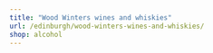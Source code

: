 ```yaml
---
title: "Wood Winters wines and whiskies"
url: /edinburgh/wood-winters-wines-and-whiskies/
shop: alcohol
---
```

